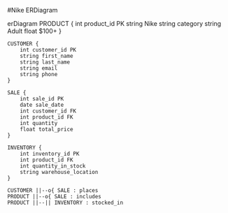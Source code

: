 #Nike ERDiagram

erDiagram
    PRODUCT {
        int product_id PK
        string Nike
        string category
        string Adult
        float $100+
    }

    CUSTOMER {
        int customer_id PK
        string first_name
        string last_name
        string email
        string phone
    }

    SALE {
        int sale_id PK
        date sale_date
        int customer_id FK
        int product_id FK
        int quantity
        float total_price
    }

    INVENTORY {
        int inventory_id PK
        int product_id FK
        int quantity_in_stock
        string warehouse_location
    }

    CUSTOMER ||--o{ SALE : places
    PRODUCT ||--o{ SALE : includes
    PRODUCT ||--|| INVENTORY : stocked_in
